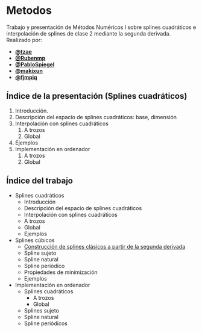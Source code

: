 # Metodos

Trabajo y presentación de Métodos Numéricos I sobre splines cuadráticos e interpolación de splines de clase 2
mediante la segunda derivada. Realizado por:

- [**@tzae**](https://github.com/tzae)
- [**@Rubenmp**](https://github.com/Rubenmp)
- [**@PabloSpiegel**](https://github.com/PabloSpiegel)
- [**@makixun**](https://github.com/makixun)
- [**@fjmpiq**](https://github.com/fjmpiq)

## Índice de la presentación (Splines cuadráticos)

1. Introducción.
2. Descripción del espacio de splines cuadráticos: base, dimensión
3. Interpolación con splines cuadráticos
   1. A trozos
   2. Global
4. Ejemplos
5. Implementación en ordenador
   1. A trozos
   2. Global


## Índice del trabajo

- Splines cuadráticos
	- Introducción
	- Descripción del espacio de splines cuadráticos
	- Interpolación con splines cuadráticos
   	- A trozos
   	- Global
	- Ejemplos
- Splines cúbicos
	- [Construcción de splines clásicos a partir de la segunda derivada](https://en.wikiversity.org/wiki/Cubic_Spline_Interpolation)
   	- Spline sujeto
   	- Spline natural
   	- Spline periódico
	- Propiedades de minimización
	- Ejemplos
- Implementación en ordenador
	- Splines cuadráticos
      - A trozos
      - Global
	- Splines sujeto
	- Spline natural
	- Spline periódicos
